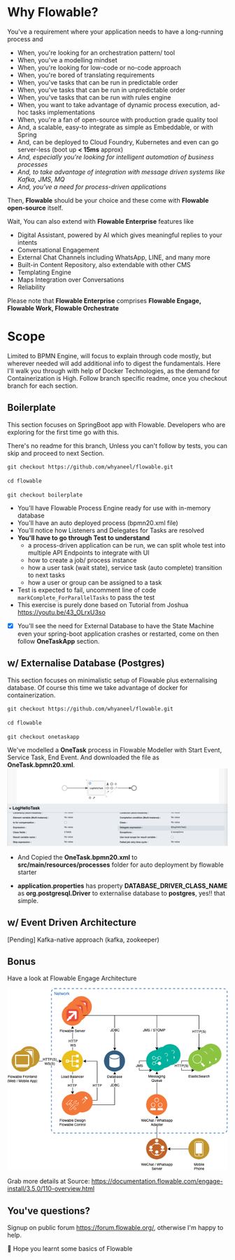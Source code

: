 # Why Flowable?
You've a requirement where your application needs to have a long-running process and
- When, you're looking for an orchestration pattern/ tool
- When, you've a modelling mindset
- When, you're looking for low-code or no-code approach
- When, you're bored of translating requirements
- When, you've tasks that can be run in predictable order
- When, you've tasks that can be run in unpredictable order
- When, you've tasks that can be run with rules engine
- When, you want to take advantage of dynamic process execution, ad-hoc tasks implementations
- When, you're a fan of open-source with production grade quality tool
- And, a scalable, easy-to integrate as simple as Embeddable, or with Spring
- And, can be deployed to Cloud Foundry, Kubernetes and even can go server-less (boot up **< 15ms** approx)
- _And, especially you're looking for intelligent automation of business processes_
- _And, to take advantage of integration with message driven systems like Kafka, JMS, MQ_
- _And, you've a need for process-driven applications_

Then, **Flowable** should be your choice and these come with **Flowable open-source** itself.

Wait, You can also extend with **Flowable Enterprise** features like
- Digital Assistant, powered by AI which gives meaningful replies to your intents
- Conversational Engagement
- External Chat Channels including WhatsApp, LINE, and many more
- Built-in Content Repository, also extendable with other CMS
- Templating Engine
- Maps Integration over Conversations
- Reliability

Please note that **Flowable Enterprise** comprises **Flowable Engage, Flowable Work, Flowable Orchestrate**

# Scope
Limited to BPMN Engine, will focus to explain through code mostly, but wherever needed will add additional info to digest the fundamentals.
Here I'll walk you through with help of Docker Technologies, as the demand for Containerization is High. Follow branch specific readme, once you checkout branch for each section.

## Boilerplate
This section focuses on SpringBoot app with Flowable. Developers who are exploring for the first time go with this.

There's no readme for this branch, Unless you can't follow by tests, you can skip and proceed to next Section.
```
git checkout https://github.com/whyaneel/flowable.git

cd flowable

git checkout boilerplate
```

- You'll have Flowable Process Engine ready for use with in-memory database
- You'll have an auto deployed process (bpmn20.xml file)
- You'll notice how Listeners and Delegates for Tasks are resolved
- **You'll have to go through Test to understand**
    - a process-driven application can be run, we can split whole test into multiple API Endpoints to integrate with UI
    - how to create a job/ process instance
    - how a user task (wait state), service task (auto complete) transition to next tasks
    - how a user or group can be assigned to a task
- Test is expected to fail, uncomment line of code `markComplete_ForParallelTasks` to pass the test
- This exercise is purely done based on Tutorial from Joshua https://youtu.be/43_OLrxU3so
- [x] You'll see the need for External Database to have the State Machine even your spring-boot application crashes or restarted, come on then follow **OneTaskApp** section.

## w/ Externalise Database (Postgres)
This section focuses on minimalistic setup of Flowable plus externalising database. Of course this time we take advantage of docker for containerization.

```
git checkout https://github.com/whyaneel/flowable.git

cd flowable

git checkout onetaskapp
```

We've modelled a **OneTask** process in Flowable Modeller with Start Event, Service Task, End Event. And downloaded the file as **OneTask.bpmn20.xml**.
![OneTask Process](https://github.com/whyaneel/flowable/blob/onetaskapp/readme/OneTask_BPMN_Model.png?raw=true)

-  And Copied the **OneTask.bpmn20.xml** to **src/main/resources/processes** folder for auto deployment by flowable starter

- **application.properties** has property **DATABASE_DRIVER_CLASS_NAME** as **org.postgresql.Driver** to externalise database to **postgres**, yes!! that simple.

## w/ Event Driven Architecture
[Pending] Kafka-native approach (kafka, zookeeper)

## Bonus 
Have a look at Flowable Engage Architecture

![Flowable Engage](https://github.com/whyaneel/flowable/blob/master/readme/flowable-engage-arch.png?raw=true)

Grab more details at Source: https://documentation.flowable.com/engage-install/3.5.0/110-overview.html

## You've questions?
Signup on public forum https://forum.flowable.org/, otherwise I'm happy to help.

👏 Hope you learnt some basics of Flowable
